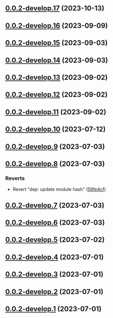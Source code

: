 ## [0.0.2-develop.17](https://git.lumeweb.com/LumeWeb/kernel-peer-discovery-client/compare/v0.0.2-develop.16...v0.0.2-develop.17) (2023-10-13)

## [0.0.2-develop.16](https://git.lumeweb.com/LumeWeb/kernel-peer-discovery-client/compare/v0.0.2-develop.15...v0.0.2-develop.16) (2023-09-09)

## [0.0.2-develop.15](https://git.lumeweb.com/LumeWeb/kernel-peer-discovery-client/compare/v0.0.2-develop.14...v0.0.2-develop.15) (2023-09-03)

## [0.0.2-develop.14](https://git.lumeweb.com/LumeWeb/kernel-peer-discovery-client/compare/v0.0.2-develop.13...v0.0.2-develop.14) (2023-09-03)

## [0.0.2-develop.13](https://git.lumeweb.com/LumeWeb/kernel-peer-discovery-client/compare/v0.0.2-develop.12...v0.0.2-develop.13) (2023-09-02)

## [0.0.2-develop.12](https://git.lumeweb.com/LumeWeb/kernel-peer-discovery-client/compare/v0.0.2-develop.11...v0.0.2-develop.12) (2023-09-02)

## [0.0.2-develop.11](https://git.lumeweb.com/LumeWeb/kernel-peer-discovery-client/compare/v0.0.2-develop.10...v0.0.2-develop.11) (2023-09-02)

## [0.0.2-develop.10](https://git.lumeweb.com/LumeWeb/kernel-peer-discovery-client/compare/v0.0.2-develop.9...v0.0.2-develop.10) (2023-07-12)

## [0.0.2-develop.9](https://git.lumeweb.com/LumeWeb/kernel-peer-discovery-client/compare/v0.0.2-develop.8...v0.0.2-develop.9) (2023-07-03)

## [0.0.2-develop.8](https://git.lumeweb.com/LumeWeb/kernel-peer-discovery-client/compare/v0.0.2-develop.7...v0.0.2-develop.8) (2023-07-03)


### Reverts

* Revert "dep: update module hash" ([59fe4cf](https://git.lumeweb.com/LumeWeb/kernel-peer-discovery-client/commit/59fe4cfc9f311432e71acc94925d5eab889f861b))

## [0.0.2-develop.7](https://git.lumeweb.com/LumeWeb/kernel-peer-discovery-client/compare/v0.0.2-develop.6...v0.0.2-develop.7) (2023-07-03)

## [0.0.2-develop.6](https://git.lumeweb.com/LumeWeb/kernel-peer-discovery-client/compare/v0.0.2-develop.5...v0.0.2-develop.6) (2023-07-03)

## [0.0.2-develop.5](https://git.lumeweb.com/LumeWeb/kernel-peer-discovery-client/compare/v0.0.2-develop.4...v0.0.2-develop.5) (2023-07-02)

## [0.0.2-develop.4](https://git.lumeweb.com/LumeWeb/kernel-peer-discovery-client/compare/v0.0.2-develop.3...v0.0.2-develop.4) (2023-07-01)

## [0.0.2-develop.3](https://git.lumeweb.com/LumeWeb/kernel-peer-discovery-client/compare/v0.0.2-develop.2...v0.0.2-develop.3) (2023-07-01)

## [0.0.2-develop.2](https://git.lumeweb.com/LumeWeb/kernel-peer-discovery-client/compare/v0.0.2-develop.1...v0.0.2-develop.2) (2023-07-01)

## [0.0.2-develop.1](https://git.lumeweb.com/LumeWeb/kernel-peer-discovery-client/compare/v0.0.1...v0.0.2-develop.1) (2023-07-01)
